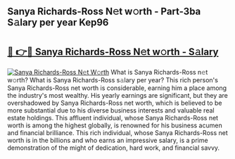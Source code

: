 ## Sanya Richards-Ross N𝚎t w𝚘rth - Part-3ba S𝚊lary per year Kep96

# <h2><a href="http://gc1hk2.nevu.top/?p=Sanya+Richards-Ross">🔗 👉🔴 Sanya Richards-Ross N𝚎t w𝚘rth - S𝚊lary</a></h2>

[![Sanya Richards-Ross N𝚎t W𝚘rth](https://i.imgur.com/Oavwk0R.jpeg)](http://gc1hk2.nevu.top/?p=Sanya+Richards-Ross)
What is Sanya Richards-Ross n𝚎t w𝚘rth? What is Sanya Richards-Ross s𝚊lary per year?
This rich person's Sanya Richards-Ross net worth is considerable, earning him a place among the industry's most wealthy. His yearly earnings are significant, but they are overshadowed by Sanya Richards-Ross net worth, which is believed to be more substantial due to his diverse business interests and valuable real estate holdings. This affluent individual, whose Sanya Richards-Ross net worth is among the highest globally, is renowned for his business acumen and financial brilliance. This rich individual, whose Sanya Richards-Ross net worth is in the billions and who earns an impressive salary, is a prime demonstration of the might of dedication, hard work, and financial savvy.
